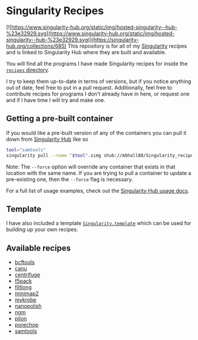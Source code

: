 # Singularity Recipes

[![https://www.singularity-hub.org/static/img/hosted-singularity--hub-%23e32929.svg](https://www.singularity-hub.org/static/img/hosted-singularity--hub-%23e32929.svg)](https://singularity-hub.org/collections/685)
This repository is for all of my [Singularity](https://www.sylabs.io/singularity/) recipes and is linked to Singularity
Hub where they are built and available.

You will find all the programs I have made Singularity recipes for inside the
[`recipes` directory](https://github.com/mbhall88/Singularity_recipes/tree/master/recipes).  

I try to keep them up-to-date in terms of versions, but if you notice anything
out of date, feel free to put in a pull request. Additionally, feel free to
contribute recipes for programs I don't already have in here, or request one and
if I have time I will try and make one.  

## Getting a pre-built container

If you would like a pre-built version of any of the containers you can pull it
down from [Singularity Hub](https://www.singularity-hub.org/collections/685/usage)
like so

```sh
tool="samtools"
singularity pull --name "$tool".simg shub://mbhall88/Singularity_recipes:"$tool"
```

Note: The `--force` option will override any container that exists in that
location with the same name. If you are trying to pull a container to update a
pre-existing one, then the `--force` flag is necessary.  

For a full list of usage examples, check out the [Singularity Hub usage docs](https://www.singularity-hub.org/collections/685/usage).

## Template
I have also included a template [`Singularity.template`](https://github.com/mbhall88/Singularity_recipes/blob/master/Singularity.template)
which can be used for building up your own recipes.

## Available recipes
* [bcftools](http://www.htslib.org/doc/bcftools.html)
* [canu](https://github.com/marbl/canu)
* [centrifuge](https://github.com/infphilo/centrifuge)
* [f5pack](https://github.com/mateidavid/fast5)
* [filtlong](https://github.com/rrwick/Filtlong)
* [minimap2](https://lh3.github.io/minimap2/)
* [mykrobe](https://github.com/Mykrobe-tools/mykrobe-atlas-cli)
* [nanopolish](https://github.com/jts/nanopolish)
* [ngm](https://github.com/Cibiv/NextGenMap/wiki)
* [pilon](https://github.com/broadinstitute/pilon/wiki)
* [porechop](https://github.com/rrwick/Porechop)
* [samtools](http://samtools.sourceforge.net/)
